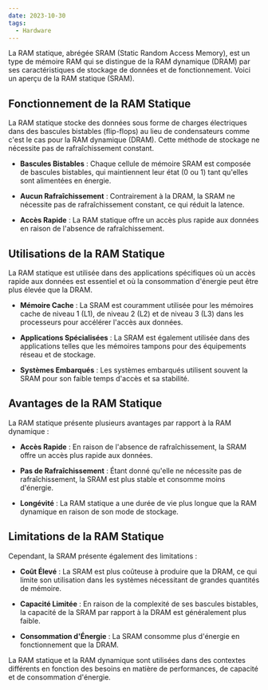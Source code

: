 ```yaml
---
date: 2023-10-30
tags:
  - Hardware
---
```


La RAM statique, abrégée SRAM (Static Random Access Memory), est un type de mémoire RAM qui se distingue de la RAM dynamique (DRAM) par ses caractéristiques de stockage de données et de fonctionnement. Voici un aperçu de la RAM statique (SRAM).

## Fonctionnement de la RAM Statique

La RAM statique stocke des données sous forme de charges électriques dans des bascules bistables (flip-flops) au lieu de condensateurs comme c'est le cas pour la RAM dynamique (DRAM). Cette méthode de stockage ne nécessite pas de rafraîchissement constant.

- **Bascules Bistables** : Chaque cellule de mémoire SRAM est composée de bascules bistables, qui maintiennent leur état (0 ou 1) tant qu'elles sont alimentées en énergie.

- **Aucun Rafraîchissement** : Contrairement à la DRAM, la SRAM ne nécessite pas de rafraîchissement constant, ce qui réduit la latence.

- **Accès Rapide** : La RAM statique offre un accès plus rapide aux données en raison de l'absence de rafraîchissement.

## Utilisations de la RAM Statique

La RAM statique est utilisée dans des applications spécifiques où un accès rapide aux données est essentiel et où la consommation d'énergie peut être plus élevée que la DRAM.

- **Mémoire Cache** : La SRAM est couramment utilisée pour les mémoires cache de niveau 1 (L1), de niveau 2 (L2) et de niveau 3 (L3) dans les processeurs pour accélérer l'accès aux données.

- **Applications Spécialisées** : La SRAM est également utilisée dans des applications telles que les mémoires tampons pour des équipements réseau et de stockage.

- **Systèmes Embarqués** : Les systèmes embarqués utilisent souvent la SRAM pour son faible temps d'accès et sa stabilité.

## Avantages de la RAM Statique

La RAM statique présente plusieurs avantages par rapport à la RAM dynamique :

- **Accès Rapide** : En raison de l'absence de rafraîchissement, la SRAM offre un accès plus rapide aux données.

- **Pas de Rafraîchissement** : Étant donné qu'elle ne nécessite pas de rafraîchissement, la SRAM est plus stable et consomme moins d'énergie.

- **Longévité** : La RAM statique a une durée de vie plus longue que la RAM dynamique en raison de son mode de stockage.

## Limitations de la RAM Statique

Cependant, la SRAM présente également des limitations :

- **Coût Élevé** : La SRAM est plus coûteuse à produire que la DRAM, ce qui limite son utilisation dans les systèmes nécessitant de grandes quantités de mémoire.

- **Capacité Limitée** : En raison de la complexité de ses bascules bistables, la capacité de la SRAM par rapport à la DRAM est généralement plus faible.

- **Consommation d'Énergie** : La SRAM consomme plus d'énergie en fonctionnement que la DRAM.

La RAM statique et la RAM dynamique sont utilisées dans des contextes différents en fonction des besoins en matière de performances, de capacité et de consommation d'énergie.

